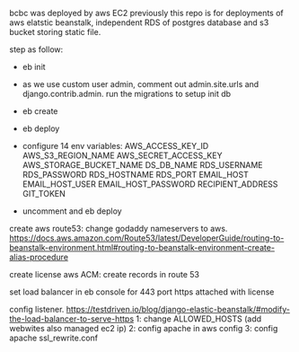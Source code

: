 bcbc was deployed by aws EC2 previously
this repo is for deployments of aws elatstic beanstalk, independent RDS of postgres database and s3 bucket storing static file.

step as follow:

- eb init

- as we use custom user admin,
comment out admin.site.urls and django.contrib.admin. run the migrations to setup init db

- eb create
- eb deploy
- configure 14 env variables:
AWS_ACCESS_KEY_ID
AWS_S3_REGION_NAME
AWS_SECRET_ACCESS_KEY
AWS_STORAGE_BUCKET_NAME
DS_DB_NAME
RDS_USERNAME
RDS_PASSWORD
RDS_HOSTNAME
RDS_PORT
EMAIL_HOST
EMAIL_HOST_USER
EMAIL_HOST_PASSWORD
RECIPIENT_ADDRESS
GIT_TOKEN

- uncomment and eb deploy



create aws route53: change godaddy nameservers to aws.  
https://docs.aws.amazon.com/Route53/latest/DeveloperGuide/routing-to-beanstalk-environment.html#routing-to-beanstalk-environment-create-alias-procedure

create license aws ACM: create records in route 53

set load balancer in eb console for 443 port https attached with license

config listener.
https://testdriven.io/blog/django-elastic-beanstalk/#modify-the-load-balancer-to-serve-https
1: change ALLOWED_HOSTS (add webwites also managed ec2 ip)
2: config apache in aws config
3: config apache ssl_rewrite.conf
